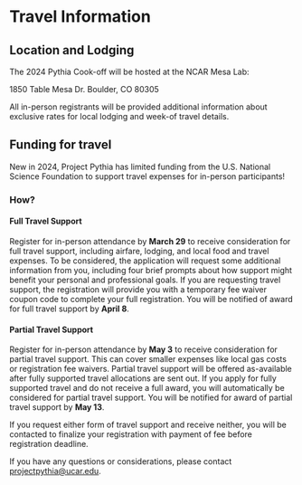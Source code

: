 # Travel Information

## Location and Lodging

The 2024 Pythia Cook-off will be hosted at the NCAR Mesa Lab:

1850 Table Mesa Dr.
Boulder, CO 80305

All in-person registrants will be provided additional information about exclusive rates for local lodging and week-of travel details.


## Funding for travel

New in 2024, Project Pythia has limited funding from the U.S. National Science Foundation to support travel expenses for in-person participants!


### How?

#### Full Travel Support

Register for in-person attendance by **March 29** to receive consideration for full travel support, including airfare, lodging, and local food and travel expenses.
To be considered, the application will request some additional information from you, including four brief prompts about how support might benefit your personal and professional goals.
If you are requesting travel support, the registration will provide you with a temporary fee waiver coupon code to complete your full registration.
You will be notified of award for full travel support by **April 8**.


#### Partial Travel Support

Register for in-person attendance by **May 3** to receive consideration for partial travel support.
This can cover smaller expenses like local gas costs or registration fee waivers.
Partial travel support will be offered as-available after fully supported travel allocations are sent out.
If you apply for fully supported travel and do not receive a full award, you will automatically be considered for partial travel support.
You will be notified for award of partial travel support by **May 13**.

If you request either form of travel support and receive neither, you will be contacted to finalize your registration with payment of fee before registration deadline.

If you have any questions or considerations, please contact [projectpythia@ucar.edu](mailto:projectpythia@ucar.edu).